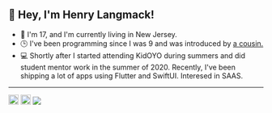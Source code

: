 <h2>👋 Hey, I'm Henry Langmack!</h2>  
<ul>
    <li>📍 I'm 17, and I'm currently living in New Jersey. </li>
    <li>🕒 I've been programming since I was 9 and was introduced by <a href="https://github.com/SpexGuy">a cousin.</a></li>
    <li>💻 Shortly after I started attending KidOYO during summers and did student mentor work in the summer of 2020. Recently, I've been shipping a lot of apps using Flutter and SwiftUI. Interesed in SAAS.</li>
</ul>

<hr>

<p>
<img height="20px" src="https://img.shields.io/badge/henrylang%237718-%237289DA.svg?style=flat-square&logo=discord&logoColor=white"></img>
<img height="20px" src="https://img.shields.io/badge/henry.langmack@gmail.com-D14836?style=flat-square&logo=gmail&logoColor=white"></img>
<img src="https://komarev.com/ghpvc/?username=henry-lang&color=grey&style=flat-square"></img>
</p>


